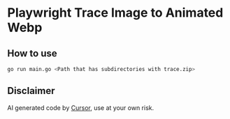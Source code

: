 # Playwright Trace Image to Animated Webp

## How to use

```bash
go run main.go <Path that has subdirectories with trace.zip>
```

## Disclaimer

AI generated code by [Cursor](https://www.cursor.com/), use at your own risk.
